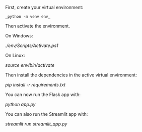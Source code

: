 First, create your virtual environment:

  ```_python -m venv env_```

Then activate the environment.

On Windows:

_./env/Scripts/Activate.ps1_

On Linux:

_source env/bin/activate_

Then install the dependencies in the active virtual environment:

_pip install -r requirements.txt_

You can now run the Flask app with:

_python app.py_

You can also run the Streamlit app with:

_streamlit run streamlit_app.py_
